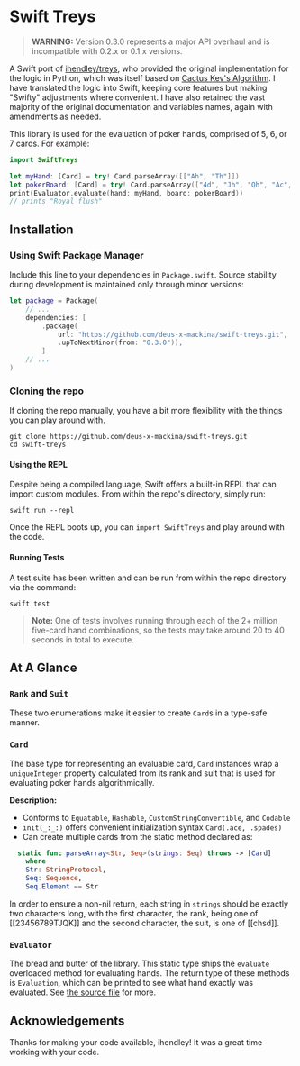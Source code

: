 # Swift Treys

> **WARNING:**  Version 0.3.0 represents a major API overhaul and is incompatible with 0.2.x or 0.1.x versions.

A Swift port of [ihendley/treys](https://github.com/ihendley/treys/), who
provided the original implementation for the logic in Python, which was itself
based on [Cactus Kev's Algorithm](http://suffe.cool/poker/evaluator.html). I
have translated the logic into Swift, keeping core features but making "Swifty"
adjustments where convenient. I have also retained the vast majority of the
original documentation and variables names, again with amendments as needed.

This library is used for the evaluation of poker hands, comprised of 5, 6, or 7
cards. For example:

```swift
import SwiftTreys

let myHand: [Card] = try! Card.parseArray([["Ah", "Th"]])
let pokerBoard: [Card] = try! Card.parseArray(["4d", "Jh", "Qh", "Ac", "Kh"])
print(Evaluator.evaluate(hand: myHand, board: pokerBoard))
// prints "Royal flush"
```

## Installation

### Using Swift Package Manager

Include this line to your dependencies in `Package.swift`. Source stability during development is
maintained only through minor versions:

```swift
let package = Package(
    // ...
    dependencies: [
        .package(
            url: "https://github.com/deus-x-mackina/swift-treys.git",
            .upToNextMinor(from: "0.3.0")),
        ]
    // ...
)
```

### Cloning the repo

If cloning the repo manually, you have a bit more flexibility with the things
you can play around with.

```shell script
git clone https://github.com/deus-x-mackina/swift-treys.git
cd swift-treys
```

#### Using the REPL

Despite being a compiled language, Swift offers a built-in REPL that can import
custom modules. From within the repo's directory, simply run:

```shell script
swift run --repl
```

Once the REPL boots up, you can `import SwiftTreys` and play around with the
code.

#### Running Tests

A test suite has been written and can be run from within the repo directory via
the command:

```shell script
swift test
```

> **Note:** One of tests involves running through each of the 2+ million five-card
> hand combinations, so the tests may take around 20 to 40 seconds in total to
> execute.

## At A Glance

### `Rank` and `Suit`

These two enumerations make it easier to create `Card`s in a type-safe manner.

### `Card`

The base type for representing an evaluable card, `Card` instances wrap a `uniqueInteger`
property calculated from its rank and suit that is used for evaluating poker hands
algorithmically.

**Description:**

- Conforms to `Equatable`, `Hashable`, `CustomStringConvertible`, and `Codable`
- `init(_:_:)` offers convenient initialization syntax `Card(.ace, .spades)`
- Can create multiple cards from the static method declared as:

```swift
  static func parseArray<Str, Seq>(strings: Seq) throws -> [Card]
    where
    Str: StringProtocol,
    Seq: Sequence,
    Seq.Element == Str
```

  In order to ensure a non-nil return, each string in `strings` should be exactly two
  characters long, with the first character, the rank, being one of [[23456789TJQK]] and the
  second character, the suit, is one of [[chsd]].

### `Evaluator`

The bread and butter of the library. This static type ships the `evaluate` overloaded
method for evaluating hands. The return type of these methods is `Evaluation`, which can
be printed to see what hand exactly was evaluated. See [the source file](Sources/SwiftTreys/Evaluation.swift)
for more.

## Acknowledgements

Thanks for making your code available, ihendley! It was a great time working
with your code.
